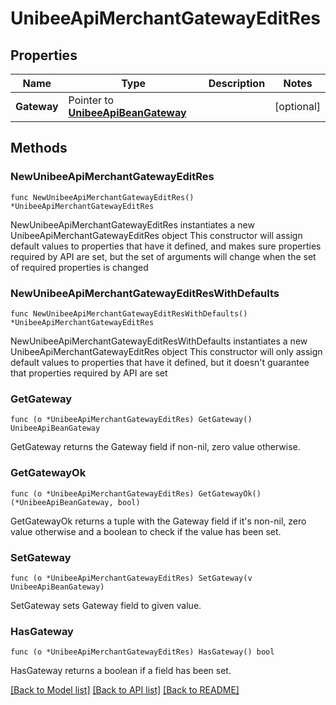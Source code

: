 # UnibeeApiMerchantGatewayEditRes

## Properties

Name | Type | Description | Notes
------------ | ------------- | ------------- | -------------
**Gateway** | Pointer to [**UnibeeApiBeanGateway**](UnibeeApiBeanGateway.md) |  | [optional] 

## Methods

### NewUnibeeApiMerchantGatewayEditRes

`func NewUnibeeApiMerchantGatewayEditRes() *UnibeeApiMerchantGatewayEditRes`

NewUnibeeApiMerchantGatewayEditRes instantiates a new UnibeeApiMerchantGatewayEditRes object
This constructor will assign default values to properties that have it defined,
and makes sure properties required by API are set, but the set of arguments
will change when the set of required properties is changed

### NewUnibeeApiMerchantGatewayEditResWithDefaults

`func NewUnibeeApiMerchantGatewayEditResWithDefaults() *UnibeeApiMerchantGatewayEditRes`

NewUnibeeApiMerchantGatewayEditResWithDefaults instantiates a new UnibeeApiMerchantGatewayEditRes object
This constructor will only assign default values to properties that have it defined,
but it doesn't guarantee that properties required by API are set

### GetGateway

`func (o *UnibeeApiMerchantGatewayEditRes) GetGateway() UnibeeApiBeanGateway`

GetGateway returns the Gateway field if non-nil, zero value otherwise.

### GetGatewayOk

`func (o *UnibeeApiMerchantGatewayEditRes) GetGatewayOk() (*UnibeeApiBeanGateway, bool)`

GetGatewayOk returns a tuple with the Gateway field if it's non-nil, zero value otherwise
and a boolean to check if the value has been set.

### SetGateway

`func (o *UnibeeApiMerchantGatewayEditRes) SetGateway(v UnibeeApiBeanGateway)`

SetGateway sets Gateway field to given value.

### HasGateway

`func (o *UnibeeApiMerchantGatewayEditRes) HasGateway() bool`

HasGateway returns a boolean if a field has been set.


[[Back to Model list]](../README.md#documentation-for-models) [[Back to API list]](../README.md#documentation-for-api-endpoints) [[Back to README]](../README.md)


